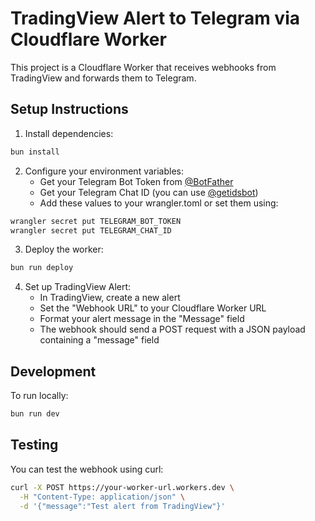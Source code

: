 # TradingView Alert to Telegram via Cloudflare Worker

This project is a Cloudflare Worker that receives webhooks from TradingView and forwards them to Telegram.

## Setup Instructions

1. Install dependencies:
```bash
bun install
```

2. Configure your environment variables:
   - Get your Telegram Bot Token from [@BotFather](https://t.me/botfather)
   - Get your Telegram Chat ID (you can use [@getidsbot](https://t.me/getidsbot))
   - Add these values to your wrangler.toml or set them using:
```bash
wrangler secret put TELEGRAM_BOT_TOKEN
wrangler secret put TELEGRAM_CHAT_ID
```

3. Deploy the worker:
```bash
bun run deploy
```

4. Set up TradingView Alert:
   - In TradingView, create a new alert
   - Set the "Webhook URL" to your Cloudflare Worker URL
   - Format your alert message in the "Message" field
   - The webhook should send a POST request with a JSON payload containing a "message" field

## Development

To run locally:
```bash
bun run dev
```

## Testing

You can test the webhook using curl:
```bash
curl -X POST https://your-worker-url.workers.dev \
  -H "Content-Type: application/json" \
  -d '{"message":"Test alert from TradingView"}'
```